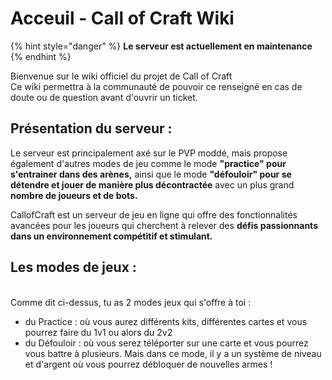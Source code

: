 # Acceuil - Call of Craft Wiki

{% hint style="danger" %}
**Le serveur est actuellement en maintenance**
{% endhint %}

Bienvenue sur le wiki officiel du projet de Call of Craft\
Ce wiki permettra à la communauté de pouvoir ce renseigné en cas de doute ou de question avant d'ouvrir un ticket.

## Présentation du serveur :

Le serveur est principalement axé sur le PVP moddé, mais propose également d'autres modes de jeu comme le mode **"practice" pour s'entrainer dans des arènes,** ainsi que le mode **"défouloir" pour se détendre et jouer de manière plus décontractée** avec un plus grand **nombre de joueurs et de bots.**

CallofCraft est un serveur de jeu en ligne qui offre des fonctionnalités avancées pour les joueurs qui cherchent à relever des **défis passionnants dans un environnement compétitif et stimulant.**

## Les modes de jeux :

\
Comme dit ci-dessus, tu as 2 modes jeux qui s'offre à toi :

* du Practice : où vous aurez différents kits, différentes cartes et vous pourrez faire du 1v1 ou alors du 2v2
* du Défouloir : où vous serez téléporter sur une carte et vous pourrez vous battre à plusieurs. Mais dans ce mode, il y a un système de niveau et d'argent où vous pourrez débloquer de nouvelles armes !
